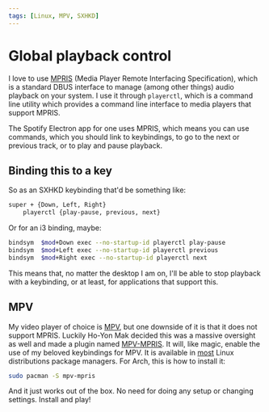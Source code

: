 ```yaml
---
tags: [Linux, MPV, SXHKD]
---
```


# Global playback control
I love to use [MPRIS](https://wiki.archlinux.org/title/MPRIS) (Media Player Remote Interfacing Specification), which is a standard DBUS interface to manage (among other things) audio playback on your system. I use it through `playerctl`, which is a command line utility which provides a command line interface to media players that support MPRIS.

The Spotify Electron app for one uses MPRIS, which means you can use commands, which you should link to keybindings, to go to the next or previous track, or to play and pause playback. 

## Binding this to a key
So as an SXHKD keybinding that'd be something like:
```bash
super + {Down, Left, Right}
    playerctl {play-pause, previous, next}
```

Or for an i3 binding, maybe:
```bash
bindsym  $mod+Down exec --no-startup-id playerctl play-pause
bindsym  $mod+Left exec --no-startup-id playerctl previous
bindsym  $mod+Right exec --no-startup-id playerctl next
```

This means that, no matter the desktop I am on, I'll be able to stop playback with a keybinding, or at least, for applications that support this.

## MPV
My video player of choice is [MPV](https://mpv.io/), but one downside of it is that it does not support MPRIS. Luckily Ho-Yon Mak decided this was a massive oversight as well and made a plugin named [MPV-MPRIS](https://github.com/hoyon/mpv-mpris). It will, like magic, enable the use of my beloved keybindings for MPV. It is available in [most](https://repology.org/project/mpv-mpris/versions) Linux distributions package managers. For Arch, this is how to install it:

```bash
sudo pacman -S mpv-mpris
```
And it just works out of the box. No need for doing any setup or changing settings. Install and play!
